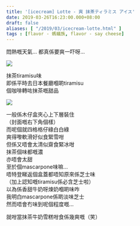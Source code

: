 ```yaml
---
title: '[icecream] Lotte - 爽 抹茶ティラミス アイス'
date: 2019-03-26T16:23:00.000+08:00
draft: false
aliases: [ "/2019/03/icecream-lotte.html" ]
tags : [flavor - 螞蟻族, flavor - say cheese]
---
```


悶熱嘅天氣… 都真係要爽一吓呀…  

![](/images/lottamachaice.jpg)

抹茶tiramisu味  
即係平時去日本餐廳嗰啲tiramisu  
個咖啡轉咗抹茶嘅甜品  

![](/images/lottamachaice1.jpg)

一般係木仔盒夾心上下層裝住  
（封面嘅右下角個樣）  
而呢個就四格格仔綠白白綠  
爽得嚟軟滑好似食緊雪咁  
但係又唔會太清似齋食緊冰咁  
抹茶個味都嘅濃  
亦唔會太甜  
至於個mascarpone味嘛…  
唔特登睇返個盒蓋都唔知原來係芝士味  
（加上認知嘅tiramisu係必含芝士啦）  
以為係香甜牛奶呀煉奶嗰啲味咋  
我明白mascarpone係啲淡味芝士  
然而唔會冇味到呢個程度嘅…  
  
就咁當抹茶牛奶雪糕咁食係幾爽嘅（笑）